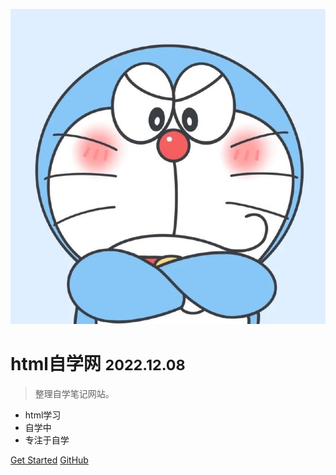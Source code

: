 <!-- _coverpage.md -->

![logo](/images/ameng.jpg)

# html自学网 <small>2022.12.08</small>

> 整理自学笔记网站。

- html学习
- 自学中
- 专注于自学

[Get Started](#docsify)
[GitHub](https://github.com/HEW666/xuexi)
